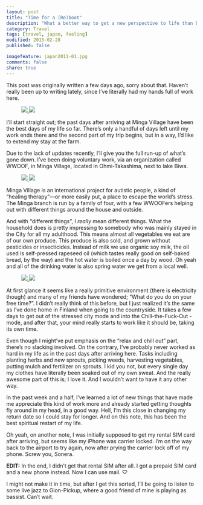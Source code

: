 ```yaml
---
layout: post
title: "Time for a (Re)boot"
description: "What a better way to get a new perspective to life than by stripping yourself of your comfort zone?"
category: Travel
tags: [travel, japan, feeling]
modified: 2015-02-28
published: false

imagefeature: japan2011-01.jpg
comments: false
share: true
---
```


This post was originally written a few days ago, sorry about that. Haven’t really been up to writing lately, since I’ve literally had my hands full of work here.

<figure class="half">
	<a href="{{ site.url }}/images/japan2011/japan2011-02.jpg">
		<img src="{{ site.url }}/images/japan2011/japan2011-02.jpg">
	</a>
	<a href="{{ site.url }}/images/japan2011/japan2011-03.jpg">
		<img src="{{ site.url }}/images/japan2011/japan2011-03.jpg">
	</a>
</figure>

I’ll start straight out; the past days after arriving at Minga Village have been the best days of my life so far. There’s only a handful of days left until my work ends there and the second part of my trip begins, but in a way, I’d like to extend my stay at the farm.

Due to the lack of updates recently, I’ll give you the full run-up of what’s gone down. I’ve been doing voluntary work, via an organization called WWOOF, in Minga Village, located in Ohmi-Takashima, next to lake Biwa.

<figure class="half">
	<a href="{{ site.url }}/images/japan2011/japan2011-04.jpg">
		<img src="{{ site.url }}/images/japan2011/japan2011-04.jpg">
	</a>
	<a href="{{ site.url }}/images/japan2011/japan2011-05.jpg">
		<img src="{{ site.url }}/images/japan2011/japan2011-05.jpg">
	</a>
</figure>

Minga Village is an international project for autistic people, a kind of “healing therapy”—or more easily put, a place to escape the world’s stress. The Minga branch is run by a family of four, with a few WWOOFers helping out with different things around the house and outside.

And with “different things”, I *really* mean different things. What the household does is pretty impressing to somebody who was mainly stayed in the City for all my adulthood. This means almost all vegetables we eat are of our own produce. This produce is also sold, and grown without pesticides or insecticides. Instead of milk we use organic soy milk, the oil used is self-pressed rapeseed oil (which tastes really good on self-baked bread, by the way) and the hot water is boiled once a day by wood. Oh yeah and all of the drinking water is also spring water we get from a local well.

<figure class="half">
	<a href="{{ site.url }}/images/japan2011/japan2011-06.jpg">
		<img src="{{ site.url }}/images/japan2011/japan2011-06.jpg">
	</a>
	<a href="{{ site.url }}/images/japan2011/japan2011-07.jpg">
		<img src="{{ site.url }}/images/japan2011/japan2011-07.jpg">
	</a>
</figure>

At first glance it seems like a really primitive environment (there is electricity though) and many of my friends have wondered; “What do you do on your free time?”. I didn’t really think of this before, but I just realized it’s the same as I’ve done home in Finland when going to the countryside. It takes a few days to get out of the stressed city mode and into the Chill-the-Fuck-Out -mode, and after that, your mind really starts to work like it should be, taking its own time.

Even though I might’ve put emphasis on the “relax and chill out” part, there’s no slacking involved. On the contrary, I’ve probably never worked as hard in my life as in the past days after arriving here. Tasks including planting herbs and new sprouts, picking weeds, harvesting vegetables, putting mulch and fertilizer on sprouts. I kid you not, but every single day my clothes have literally been soaked out of my own sweat. And the really awesome part of this is; I love it. And I wouldn’t want to have it any other way.

In the past week and a half, I’ve learned a lot of new things that have made me appreciate this kind of work more and already started getting thoughts fly around in my head, in a good way. Hell, I’m this close in changing my return date so I could stay for longer. And on this note, this has been the best spiritual restart of my life.

Oh yeah, on another note, I was initially supposed to get my rental SIM card after arriving, but seems like my iPhone was carrier locked. I’m on the way back to the airport to try again, now after prying the carrier lock off of my phone. Screw you, Sonera.

**EDIT:** In the end, I didn’t get that rental SIM after all. I got a prepaid SIM card and a new phone instead. Now I can use mail. ♡

I might not make it in time, but after I get this sorted, I’ll be going to listen to some live jazz to Gion-Pickup, where a good friend of mine is playing as bassist. Can’t wait.
